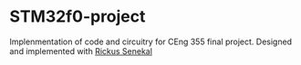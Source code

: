 # STM32f0-project
Implenmentation of code and circuitry for CEng 355 final project. Designed and implemented with [Rickus Senekal](https://ca.linkedin.com/in/rickus-senekal-247bb1118)
